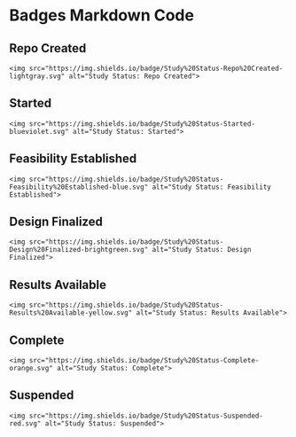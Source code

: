 Badges Markdown Code
====================

## Repo Created

`<img src="https://img.shields.io/badge/Study%20Status-Repo%20Created-lightgray.svg" alt="Study Status: Repo Created">`

## Started

`<img src="https://img.shields.io/badge/Study%20Status-Started-blueviolet.svg" alt="Study Status: Started">`

## Feasibility Established

`<img src="https://img.shields.io/badge/Study%20Status-Feasibility%20Established-blue.svg" alt="Study Status: Feasibility Established">`

## Design Finalized

`<img src="https://img.shields.io/badge/Study%20Status-Design%20Finalized-brightgreen.svg" alt="Study Status: Design Finalized">` 

## Results Available

`<img src="https://img.shields.io/badge/Study%20Status-Results%20Available-yellow.svg" alt="Study Status: Results Available">` 

## Complete

`<img src="https://img.shields.io/badge/Study%20Status-Complete-orange.svg" alt="Study Status: Complete">`

## Suspended

`<img src="https://img.shields.io/badge/Study%20Status-Suspended-red.svg" alt="Study Status: Suspended">`
